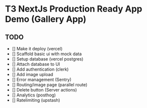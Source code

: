 # T3 NextJs Production Ready App Demo (Gallery App)

## TODO

- [] Make it deploy (vercel)
- [] Scaffold basic ui with mock data
- [] Setup database (vercel postgres)
- [] Attach database to UI
- [] Add authentication (clerk)
- [] Add image upload
- [] Error management (Sentry)
- [] Routing/image page (parallel route)
- [] Delete button (Server actions)
- [] Analytics (posthog)
- [] Ratelimiting (upstash)
